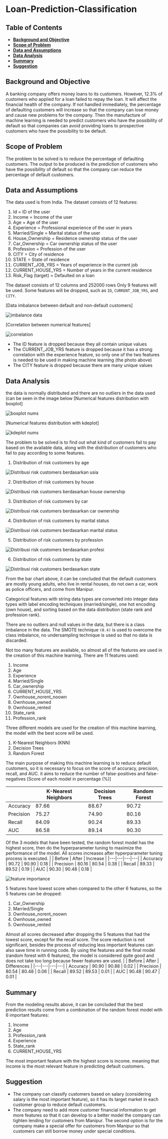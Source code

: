 Loan-Prediction-Classification
===

## Table of Contents
* **[Background and Objective](#backg)**
* **[Scope of Problem](#scope)**
* **[Data and Assumptions](#datas)**
* **[Data Analysis](#analys)**
* **[Summary](#summary)**
* **[Suggestion](#suggest)**

<a name="backg"></a>
## Background and Objective
A banking company offers money loans to its customers. However, 12.3% of customers who applied for a loan failed to repay the loan. It will affect the financial health of the company. If not handled immediately, the percentage of defaulting customers will increase so that the company can lose money and cause new problems for the company.
Then the manufacture of machine learning is needed to predict customers who have the possibility of default so that companies can avoid providing loans to prospective customers who have the possibility to be default.

<a name="scope"></a>
## Scope of Problem
The problem to be solved is to reduce the percentage of defaulting customers.
The output to be produced is the prediction of customers who have the possibility of default so that the company can reduce the percentage of default customers.

<a name="datas"></a>
## Data and Assumptions
The data used is from India.
The dataset consists of 12 features:
1. Id = ID of the user
2. Income = Income of the user
3. Age = Age of the user
4. Experience = Professional experience of the user in years
5. Married/Single = Marital status of the user
6. House_Ownership = Residence ownership status of the user
7. Car_Ownership = Car ownership status of the user
8. Profession = Profession of the user
9. CITY = City of residence
10. STATE = State of residence
11. CURRENT_JOB_YRS = Years of experience in the current job
12. CURRENT_HOUSE_YRS = Number of years in the current residence
13. Risk_Flag (target) = Defaulted on a loan

The dataset consists of 12 columns and 252000 rows
Only 9 features will be used. Some features will be dropped, such as `ID`, `CURRENT_JOB_YRS`, and `CITY`.

[Data imbalance between  default and non-default customers]

![imbalance data](https://user-images.githubusercontent.com/105115689/168623853-c5138698-9ed8-4a43-8735-f36395bb3793.png)

[Correlation between numerical features]

![correlation](https://user-images.githubusercontent.com/105115689/168577539-39bf0cde-49f2-4be8-87a5-548d65370cf1.png)

-	The ID feature is dropped because they all contain unique values
-	The CURRENT_JOB_YRS feature is dropped because it has a strong correlation with the experience feature, so only one of the two features is needed to be used in making machine learning (the photo above)
-	The CITY feature is dropped because there are many unique values

<a name="analys"></a>
## Data Analysis
the data is normally distributed and there are no outliers in the data used (can be seen in the image below
[Numerical features distribution with boxplot]

![boxplot nums](https://user-images.githubusercontent.com/105115689/168577698-1f78449e-07a7-435d-8dd1-0f1ffd13ebcf.png)

[Numerical features distribution with kdeplot]

![kdeplot nums](https://user-images.githubusercontent.com/105115689/168577719-890ed370-eecb-4841-b010-1258028b7c13.png)

The problem to be solved is to find out what kind of customers fail to pay based on the available data, along with the distribution of customers who fail to pay according to some features.
1.	Distribution of risk customers by age

![Distribusi risk customers berdasarkan usia](https://user-images.githubusercontent.com/105115689/168577868-35b6d97a-a9e7-4f20-b5b1-63e550f6e471.png)

2.	Distribution of risk customers by house

![Distribusi risk customers berdasarkan house ownership](https://user-images.githubusercontent.com/105115689/168577918-161af82d-7929-408e-b0ae-de7eb8c95110.png)

3.	Distribution of risk customers by car

![Distribusi risk customers berdasarkan car ownership](https://user-images.githubusercontent.com/105115689/168577972-b5730f94-8e4e-418c-b063-4a19d3a4b4b8.png)

4.	Distribution of risk customers by marital status

![Distribusi risk customers berdasarkan marital status](https://user-images.githubusercontent.com/105115689/168578187-b22ff701-0ab1-4f22-8637-a21f9ca6f899.png)

5.	Distribution of risk customers by profession

![Distribusi risk customers berdasarkan profesi](https://user-images.githubusercontent.com/105115689/168578270-bebd01af-6780-4c23-8f27-45f70f0a7063.png)

6.	Distribution of risk customers by state

![Distribusi risk customers berdasarkan state](https://user-images.githubusercontent.com/105115689/168578303-1a679d3b-7361-41b5-af4d-8d8c1ac810fa.png)

From the bar chart above, it can be concluded that the default customers are mostly young adults, who live in rental houses, do not own a car, work as police officers, and come from Manipur.

Categorical features with string data types are converted into integer data types with label encoding techniques (married/single), one hot encoding (own house), and sorting based on the data distribution (state rank and profession rank).

There are no outliers and null values in the data, but there is a class imbalance in the data. The SMOTE technique `(0.4)` is used to overcome the class imbalance, no undersampling technique is used so that no data is discarded.

Not too many features are available, so almost all of the features are used in the creation of this machine learning.
There are 11 features used:
1. Income
2. Age
3. Experience
4. Married/Single
5. Car_ownership
6. CURRENT_HOUSE_YRS
7. Ownhouse_norent_noown
8. Ownhouse_owned
9. Ownhouse_rented
10. State_rank
11. Profession_rank

Three different models are used for the creation of this machine learning, the model with the best score will be used.
1. K-Nearest Neighbors (KNN)
2. Decision Trees
3. Random Forest

The main purpose of making this machine learning is to reduce default customers, so it is necessary to focus on the score of accuracy, precision, recall, and AUC. it aims to reduce the number of false-positives and false-negatives
[Score of each model in percentage (%)]

| | K-Nearest Neighbors | Decision Trees | Random Forest |
|---|---|---|---|
| Accuracy | 87.66 | 88.67 | 90.72 |
| Precision | 75.27 | 74.90 | 80.16 |
| Recall | 84.09 | 90.24 | 89.33 |
| AUC | 86.58 | 89.14 | 90.30 |

Of the 3 models that have been tested, the random forest model has the highest score, then do the hyperparameter tuning to maximize the performance of the model. All scores increases after hyperparameter tuning process is executed.
| | Before | After | Increase |
|---|---|---|---|
| Accuracy | 90.72 | 90.90 | 0.18 |
| Precision | 80.16 | 80.54 | 0.38 |
| Recall | 89.33 | 89.52 | 0.19 |
| AUC | 90.30 | 90.48 | 0.18 |


![feature importance](https://user-images.githubusercontent.com/105115689/168590353-bcf40d64-8253-4bdd-852b-07f7e078cc68.png)

5 features have lowest score when compared to the other 6 features, so the 5 features can be dropped:
1. Car_Ownership
2. Married/Single
3. Ownhouse_norent_noown
4. Ownhouse_owned
5. Ownhouse_rented

Almost all scores decreased after dropping the 5 features that had the lowest score, except for the recall score. The score reduction is not significant, besides the process of reducing less important features can also save time in running code. By using the features and the final model (random forest with 6 features), the model is considered quite good and does not take too long because fewer features are used.
| | Before | After | Differences |
|---|---|---|---|
| Accuracy | 90.90 | 90.88 | 0.02 |
| Precision | 80.54 | 80.48 | 0.06 |
| Recall | 89.52 | 89.53 | 0.01 |
| AUC | 90.48 | 90.47 | 0.01 |

<a name="summary"></a>
## Summary
From the modeling results above, it can be concluded that the best prediction results come from a combination of the random forest model with 6 important features:
1. Income
2. Age
3. Profession_rank
4. Experience
5. State_rank
6. CURRENT_HOUSE_YRS

The most important feature with the highest score is income. meaning that income is the most relevant feature in predicting default customers.

<a name="suggest"></a>
## Suggestion
* The company can classify customers based on salary (considering salary is the most important feature), so it has its target market in each customer group to reduce default customers.
* The company need to add more customer financial information to get more features so that it can develop to a better model
the company can tighten lending for customers from Manipur. The second option is for the company make a special offer for customers from Manipur so that customers can still borrow money under special conditions.
